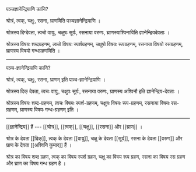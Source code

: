 पञ्चज्ञानेन्द्रियाणि कानि?

श्रोत्रं, त्वक्, चक्षुः, रसना, घ्राणमिति पञ्चज्ञानेन्द्रियाणि ।

श्रोत्रस्य दिग्देवता, त्वचो वायुः, चक्षुषः सूर्यः, रसनाया वरुणः, घ्राणस्याश्विनाविति ज्ञानेन्द्रियदेवताः ।

श्रोत्रस्य विषयः शब्दग्रहणम्, त्वचो विषयः स्पर्शग्रहणम्, चक्षुषो विषयः रूपग्रहणम्, रसनाया विषयो रसग्रहणम्, घ्राणस्य विषयो गन्धग्रहणमिति ।

---

पञ्च-ज्ञानेन्द्रियाणि कानि?

श्रोत्रं, त्वक्, चक्षुः, रसना, घ्राणम् इति पञ्च-ज्ञानेन्द्रियाणि ।

श्रोत्रस्य दिक् देवता, त्वचः वायुः, चक्षुषः सूर्यः, रसनाया वरुणः, घ्राणस्य अश्विनौ इति ज्ञानेन्द्रिय-देवताः ।

श्रोत्रस्य विषयः शब्द-ग्रहणम्, त्वचः विषयः स्पर्श-ग्रहणम्, चक्षुषः विषयः रूप-ग्रहणम्, रसनाया विषयः रस-ग्रहणम्, घ्राणस्य विषयः गन्ध-ग्रहणम् इति ।

---

[[ज्ञानेन्द्रिय]] हैं --- [[श्रोत्र]], [[त्वक्]], [[चक्षु]], [[रसना]] और [[घ्राण]] । 

श्रोत्र के देवता [[दिक्]], त्वक् के देवता [[वायु]], चक्षु के देवता [[सूर्य]], रसना के देवता [[वरुण]] और घ्राण के देवता [[अश्विनि कुमार]] हैं ।

श्रोत्र का विषय शब्द ग्रहण, त्वक् का विषय स्पर्श ग्रहण, चक्षु का विषय रूप ग्रहण, रसना का विषय रस ग्रहण और घ्राण का विषय गन्ध ग्रहण है ।